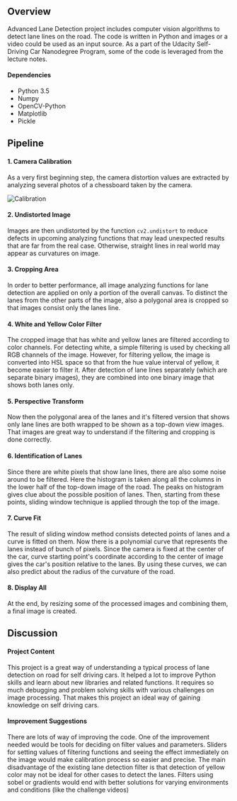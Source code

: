 
## Overview

Advanced Lane Detection project includes computer vision algorithms to detect lane lines on the road. The code is written in Python and images or a video could be used as an input source. As a part of the Udacity Self-Driving Car Nanodegree Program, some of the code is leveraged from the lecture notes.

#### Dependencies
- Python 3.5
- Numpy
- OpenCV-Python
- Matplotlib
- Pickle

## Pipeline

#### 1. Camera Calibration
As a very first beginning step, the camera distortion values are extracted by analyzing several photos of a chessboard taken by the camera. 

![Calibration](output_images/cal_sample_chess.png?raw=true "Calibration sample 1")

#### 2. Undistorted Image
Images are then undistorted by the function `cv2.undistort` to reduce defects in upcoming analyzing functions that may lead unexpected results that are far from the real case. Otherwise, straight lines in real world may appear as curvatures on image. 

#### 3. Cropping Area
In order to better performance, all image analyzing functions for lane detection are applied on only a portion of the overall canvas. To distinct the lanes from the other parts of the image, also a polygonal area is cropped so that images consist only the lanes line.    

#### 4. White and Yellow Color Filter
The cropped image that has white and yellow lanes are filtered according to color channels. For detecting white, a simple filtering is used by checking all RGB channels of the image. However, for filtering yellow, the image is converted into HSL space so that from the hue value interval of yellow, it become easier to filter it. After detection of lane lines separately (which are separate binary images), they are combined into one binary image that shows both lanes only.

#### 5. Perspective Transform
Now then the polygonal area of the lanes and it's filtered version that shows only lane lines are both wrapped to be shown as a top-down view images. That images are great way to understand if the filtering and cropping is done correctly. 

#### 6. Identification of Lanes
Since there are white pixels that show lane lines, there are also some noise around to be filtered. Here the histogram is taken along all the columns in the lower half of the top-down image of the road. The peaks on histogram gives clue about the possible position of lanes. Then, starting from these points, sliding window technique is applied through the top of the image. 

#### 7. Curve Fit
The result of sliding window method consists detected points of lanes and a curve is fitted on them. Now there is a polynomial curve that represents the lanes instead of bunch of pixels. Since the camera is fixed at the center of the car, curve starting point's coordinate according to the center of image gives the car's position relative to the lanes. By using these curves, we can also predict about the radius of the curvature of the road.

#### 8. Display All
At the end, by resizing some of the processed images and combining them, a final image is created.



## Discussion

#### Project Content
This project is a great way of understanding a typical process of lane detection on road for self driving cars. It helped a lot to improve Python skills and learn about new libraries and related functions. It requires so much debugging and problem solving skills with various challenges on image processing. That makes this project an ideal way of gaining knowledge on self driving cars.

#### Improvement Suggestions
There are lots of way of improving the code. One of the improvement needed would be tools for deciding on filter values and parameters. Sliders for setting values of filtering functions and seeing the effect immediately on the image would make calibration process so easier and precise. The main disadvantage of the existing lane detection filter is that detection of yellow color may not be ideal for other cases to detect the lanes. Filters using sobel or gradients would end with better solutions for varying environments and conditions (like the challenge videos)
